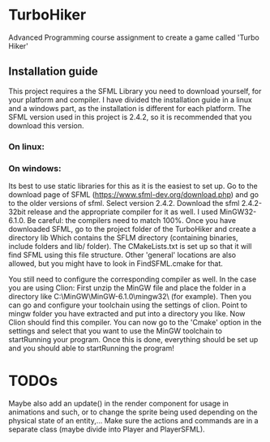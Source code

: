 # TurboHiker
Advanced Programming course assignment to create a game called 'Turbo Hiker' 

## Installation guide

This project requires a the SFML Library you need to download yourself, for your platform and compiler.
I have divided the installation guide in a linux and a windows part, as the installation is different for each platform.
The SFML version used in this project is 2.4.2, so it is recommended that you download this version.

### On linux:

### On windows:

Its best to use static libraries for this as it is the easiest to set up. Go to the download page of SFML (https://www.sfml-dev.org/download.php)
and go to the older versions of sfml. Select version 2.4.2. Download the sfml 2.4.2-32bit release and the appropriate compiler for it as well.
I used MinGW32-6.1.0. Be careful: the compilers need to match 100%. Once you have downloaded SFML, go to the project folder of the TurboHiker and create a directory lib
Which contains the SFLM directory (containing binaries, include folders and lib/ folder). The CMakeLists.txt is set up so that it will find SFML using this file structure.
Other 'general' locations are also allowed, but you might have to look in FindSFML.cmake for that.

You still need to configure the corresponding compiler as well. In the case you are using Clion:
First unzip the MinGW file and place the folder in a directory like C:\MinGW\MinGW-6.1.0\mingw32\ (for example). Then you can go and configure your toolchain using the settings of clion.
Point to mingw folder you have extracted and put into a directory you like. Now Clion should find this compiler.
You can now go to the 'Cmake' option in the settings and select that you want to use the MinGW toolchain to startRunning your program.
Once this is done, everything should be set up and you should able to startRunning the program!

# TODOs

Maybe also add an update() in the render component for usage in animations and such, or to change the sprite being used depending on the physical state of an entity,...
Make sure the actions and commands are in a separate class (maybe divide into Player and PlayerSFML).
